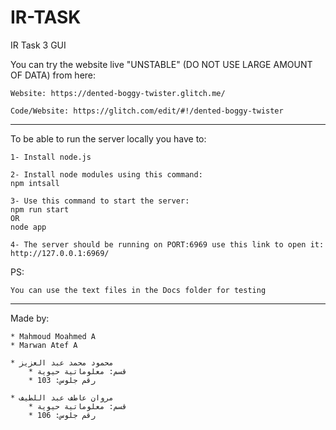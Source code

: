 # IR-TASK

IR Task 3 GUI

You can try the website live "UNSTABLE" (DO NOT USE LARGE AMOUNT OF DATA) from here:
	
	Website: https://dented-boggy-twister.glitch.me/
	
	Code/Website: https://glitch.com/edit/#!/dented-boggy-twister
	
____________________________

To be able to run the server locally you have to:

    1- Install node.js

    2- Install node modules using this command:
    npm intsall

    3- Use this command to start the server:
    npm run start
    OR
    node app

    4- The server should be running on PORT:6969 use this link to open it:
    http://127.0.0.1:6969/


PS:

    You can use the text files in the Docs folder for testing

____________________________

Made by:

	* Mahmoud Moahmed A
	* Marwan Atef A

	* محمود محمد عبد العزيز
		* قسم: معلوماتية حيوية
		* رقم جلوس: 103

	* مروان عاطف عبد اللطيف
		* قسم: معلوماتية حيوية
		* رقم جلوس: 106
